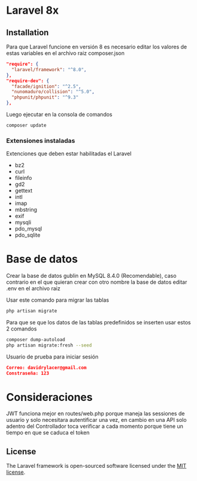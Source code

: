 # Laravel 8x

## Installation

Para que Laravel funcione en versión 8 es necesario editar los valores de estas variables en el archivo raiz composer.json
```json
"require": {
  "laravel/framework": "^8.0",
},
"require-dev": {
  "facade/ignition": "^2.5",
  "nunomaduro/collision": "^5.0",
  "phpunit/phpunit": "^9.3"
},
```
Luego ejecutar en la consola de comandos
```bash
composer update
```
### Extensiones instaladas
Extenciones que deben estar habilitadas el Laravel
- bz2
- curl
- fileinfo
- gd2
- gettext
- intl
- imap
- mbstring
- exif
- mysqli
- pdo_mysql
- pdo_sqlite

# Base de datos
Crear la base de datos gublin en MySQL 8.4.0 (Recomendable), caso contrario en el que quieran crear con otro nombre la base de datos editar .env en el archivo raiz

Usar este comando para migrar las tablas
```bash
php artisan migrate
```
Para que se que los datos de las tablas predefinidos se inserten usar estos 2 comandos
```bash
composer dump-autoload
php artisan migrate:fresh --seed
```
Usuario de prueba para iniciar sesión
```json
Correo: davidrylacer@gmail.com
Constraseña: 123
```

# Consideraciones
JWT funciona mejor en routes/web.php porque maneja las sessiones de usuario y solo necesitara autentificar una vez, en cambio en una API solo adentro del Controllador toca verificar a cada momento porque tiene un tiempo en que se caduca el token

## License

The Laravel framework is open-sourced software licensed under the [MIT license](https://opensource.org/licenses/MIT).
